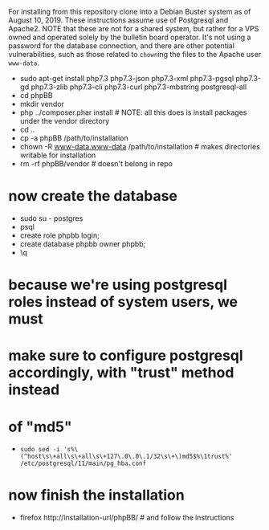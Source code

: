 For installing from this repository clone into a Debian Buster system as
of August 10, 2019. These instructions assume use of Postgresql and Apache2.
NOTE that these are not for a shared system, but rather for a VPS owned and
operated solely by the bulletin board operator. It's not using a password
for the database connection, and there are other potential vulnerabilities,
such as those related to `chown`ing the files to the Apache user `www-data`.

* sudo apt-get install php7.3 php7.3-json php7.3-xml php7.3-pgsql php7.3-gd php7.3-zlib php7.3-cli php7.3-curl php7.3-mbstring postgresql-all
* cd phpBB
* mkdir vendor
* php ../composer.phar install  # NOTE: all this does is install packages under the vendor directory
* cd ..
* cp -a phpBB /path/to/installation
* chown -R www-data.www-data /path/to/installation  # makes directories writable for installation
* rm -rf phpBB/vendor  # doesn't belong in repo

# now create the database

* sudo su - postgres
* psql
* create role phpbb login;
* create database phpbb owner phpbb;
* \q

# because we're using postgresql roles instead of system users, we must
# make sure to configure postgresql accordingly, with "trust" method instead
# of "md5"

* `sudo sed -i 's%\(^host\s\+all\s\+all\s\+127\.0\.0\.1/32\s\+\)md5$%\1trust%' /etc/postgresql/11/main/pg_hba.conf`

# now finish the installation
* firefox http://installation-url/phpBB/  # and follow the instructions
